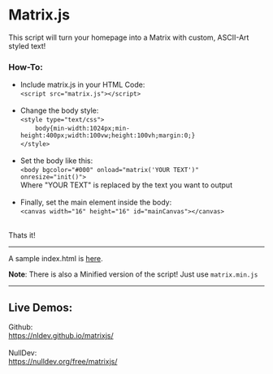 # Matrix.js

This script will turn your homepage into a Matrix with custom, ASCII-Art styled text!

### How-To:

- Include matrix.js in your HTML Code:<br>
 `<script src="matrix.js"></script>`<br><br>
- Change the body style:<br>
 `<style type="text/css">`<br>
 `    body{min-width:1024px;min-height:400px;width:100vw;height:100vh;margin:0;}`<br>`</style>`<br><br>
- Set the body like this:<br>
 `<body bgcolor="#000" onload="matrix('YOUR TEXT')" onresize="init()">`<br>
  Where "YOUR TEXT" is replaced by the text you want to output<br><br>
- Finally, set the main element inside the body:<br>
 `<canvas width="16" height="16" id="mainCanvas"></canvas>`<br><br>
 
 Thats it!
 
 <hr>
 
 A sample index.html is <a href="https://github.com/NLDev/matrixjs/blob/master/index.html">here</a>.
 
 <b>Note</b>: There is also a Minified version of the script! Just use `matrix.min.js`
 
 <hr>
 
 ## Live Demos:
 
 Github:<br>
 https://nldev.github.io/matrixjs/
 <br><br>
 NullDev:<br>
 https://nulldev.org/free/matrixjs/
 
